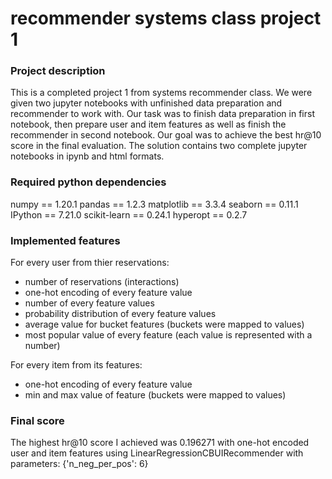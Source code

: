 # recommender systems class project 1

### Project description

This is a completed project 1 from systems recommender class.
We were given two jupyter notebooks with unfinished data preparation and recommender to work with.
Our task was to finish data preparation in first notebook, then prepare user and item features as well as finish the recommender in second notebook.
Our goal was to achieve the best hr@10 score in the final evaluation.
The solution contains two complete jupyter notebooks in ipynb and html formats.

### Required python dependencies

numpy        == 1.20.1
pandas       == 1.2.3
matplotlib   == 3.3.4
seaborn      == 0.11.1
IPython      == 7.21.0
scikit-learn == 0.24.1
hyperopt     == 0.2.7

### Implemented features

For every user from thier reservations:
- number of reservations (interactions)
- one-hot encoding of every feature value
- number of every feature values
- probability distribution of every feature values
- average value for bucket features (buckets were mapped to values)
- most popular value of every feature (each value is represented with a number)

For every item from its features:
- one-hot encoding of every feature value
- min and max value of feature (buckets were mapped to values)

### Final score

The highest hr@10 score I achieved was 0.196271 with one-hot encoded user and item features using LinearRegressionCBUIRecommender with parameters: {'n_neg_per_pos': 6}
